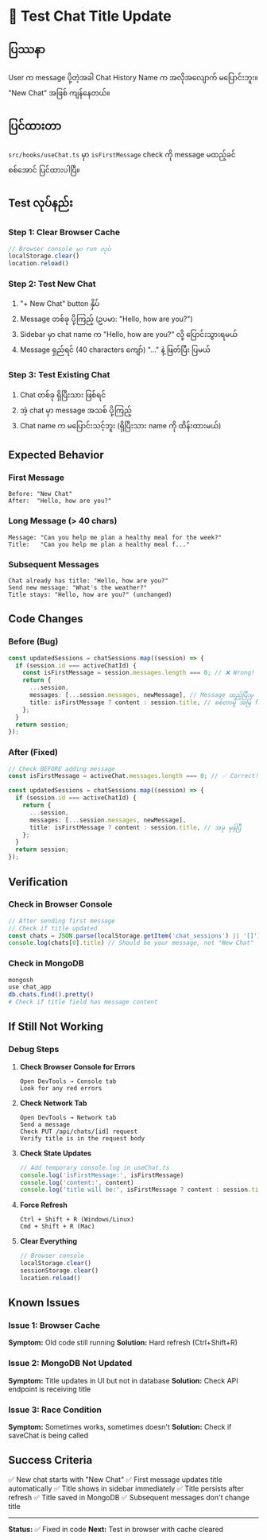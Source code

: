# 🧪 Test Chat Title Update

## ပြဿနာ
User က message ပို့တဲ့အခါ Chat History Name က အလိုအလျောက် မပြောင်းဘူး။ "New Chat" အဖြစ် ကျန်နေတယ်။

## ပြင်ထားတာ
`src/hooks/useChat.ts` မှာ `isFirstMessage` check ကို message မထည့်ခင် စစ်အောင် ပြင်ထားပါပြီ။

## Test လုပ်နည်း

### Step 1: Clear Browser Cache
```javascript
// Browser console မှာ run လုပ်
localStorage.clear()
location.reload()
```

### Step 2: Test New Chat
1. "+ New Chat" button နှိပ်
2. Message တစ်ခု ပို့ကြည့် (ဥပမာ: "Hello, how are you?")
3. Sidebar မှာ chat name က "Hello, how are you?" လို့ ပြောင်းသွားရမယ်
4. Message ရှည်ရင် (40 characters ကျော်) "..." နဲ့ ဖြတ်ပြီး ပြမယ်

### Step 3: Test Existing Chat
1. Chat တစ်ခု ရှိပြီးသား ဖြစ်ရင်
2. အဲ့ chat မှာ message အသစ် ပို့ကြည့်
3. Chat name က မပြောင်းသင့်ဘူး (ရှိပြီးသား name ကို ထိန်းထားမယ်)

## Expected Behavior

### First Message
```
Before: "New Chat"
After:  "Hello, how are you?"
```

### Long Message (> 40 chars)
```
Message: "Can you help me plan a healthy meal for the week?"
Title:   "Can you help me plan a healthy meal f..."
```

### Subsequent Messages
```
Chat already has title: "Hello, how are you?"
Send new message: "What's the weather?"
Title stays: "Hello, how are you?" (unchanged)
```

## Code Changes

### Before (Bug)
```typescript
const updatedSessions = chatSessions.map((session) => {
  if (session.id === activeChatId) {
    const isFirstMessage = session.messages.length === 0; // ❌ Wrong!
    return {
      ...session,
      messages: [...session.messages, newMessage], // Message ထည့်ပြီးမှ
      title: isFirstMessage ? content : session.title, // စစ်တာမို့ အမြဲ false
    };
  }
  return session;
});
```

### After (Fixed)
```typescript
// Check BEFORE adding message
const isFirstMessage = activeChat.messages.length === 0; // ✅ Correct!

const updatedSessions = chatSessions.map((session) => {
  if (session.id === activeChatId) {
    return {
      ...session,
      messages: [...session.messages, newMessage],
      title: isFirstMessage ? content : session.title, // အခု မှန်ပြီ
    };
  }
  return session;
});
```

## Verification

### Check in Browser Console
```javascript
// After sending first message
// Check if title updated
const chats = JSON.parse(localStorage.getItem('chat_sessions') || '[]')
console.log(chats[0].title) // Should be your message, not "New Chat"
```

### Check in MongoDB
```bash
mongosh
use chat_app
db.chats.find().pretty()
# Check if title field has message content
```

## If Still Not Working

### Debug Steps

1. **Check Browser Console for Errors**
   ```
   Open DevTools → Console tab
   Look for any red errors
   ```

2. **Check Network Tab**
   ```
   Open DevTools → Network tab
   Send a message
   Check PUT /api/chats/[id] request
   Verify title is in the request body
   ```

3. **Check State Updates**
   ```javascript
   // Add temporary console.log in useChat.ts
   console.log('isFirstMessage:', isFirstMessage)
   console.log('content:', content)
   console.log('title will be:', isFirstMessage ? content : session.title)
   ```

4. **Force Refresh**
   ```
   Ctrl + Shift + R (Windows/Linux)
   Cmd + Shift + R (Mac)
   ```

5. **Clear Everything**
   ```javascript
   // Browser console
   localStorage.clear()
   sessionStorage.clear()
   location.reload()
   ```

## Known Issues

### Issue 1: Browser Cache
**Symptom:** Old code still running
**Solution:** Hard refresh (Ctrl+Shift+R)

### Issue 2: MongoDB Not Updated
**Symptom:** Title updates in UI but not in database
**Solution:** Check API endpoint is receiving title

### Issue 3: Race Condition
**Symptom:** Sometimes works, sometimes doesn't
**Solution:** Check if saveChat is being called

## Success Criteria

✅ New chat starts with "New Chat"
✅ First message updates title automatically
✅ Title shows in sidebar immediately
✅ Title persists after refresh
✅ Title saved in MongoDB
✅ Subsequent messages don't change title

---

**Status:** ✅ Fixed in code
**Next:** Test in browser with cache cleared
